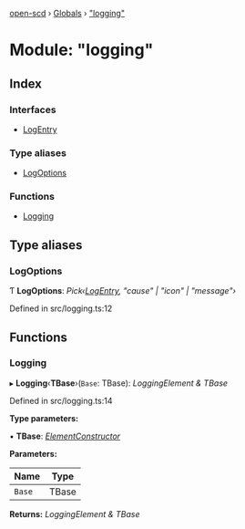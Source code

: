 [open-scd](../README.md) › [Globals](../globals.md) › ["logging"](_logging_.md)

# Module: "logging"

## Index

### Interfaces

* [LogEntry](../interfaces/_logging_.logentry.md)

### Type aliases

* [LogOptions](_logging_.md#logoptions)

### Functions

* [Logging](_logging_.md#logging)

## Type aliases

###  LogOptions

Ƭ **LogOptions**: *Pick‹[LogEntry](../interfaces/_logging_.logentry.md), "cause" | "icon" | "message"›*

Defined in src/logging.ts:12

## Functions

###  Logging

▸ **Logging**‹**TBase**›(`Base`: TBase): *LoggingElement & TBase*

Defined in src/logging.ts:14

**Type parameters:**

▪ **TBase**: *[ElementConstructor](_foundation_.md#elementconstructor)*

**Parameters:**

Name | Type |
------ | ------ |
`Base` | TBase |

**Returns:** *LoggingElement & TBase*
